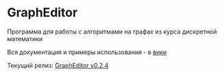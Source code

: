 # GraphEditor
Программа для работы с алгоритмами на графах из курса дискретной математики

Вся документация и примеры использования - в [вики](https://github.com/Kinrany/GraphEditor/wiki)

Текущий релиз: [GraphEditor v0.2.4](https://github.com/Kinrany/GraphEditor/releases/tag/v0.2.4)
